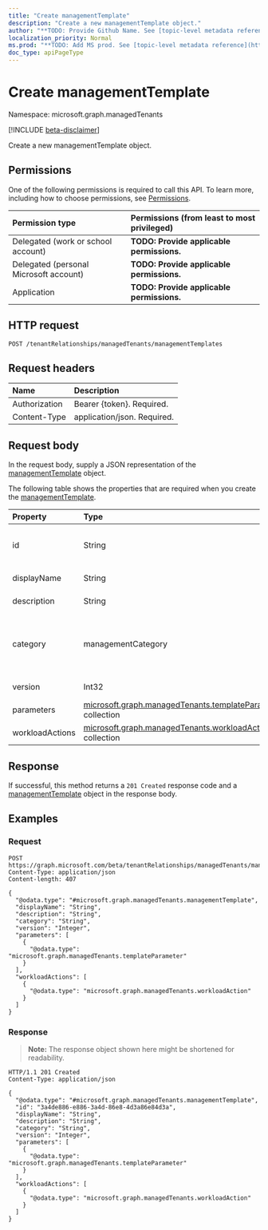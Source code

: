 ```yaml
---
title: "Create managementTemplate"
description: "Create a new managementTemplate object."
author: "**TODO: Provide Github Name. See [topic-level metadata reference](https://msgo.azurewebsites.net/add/document/guidelines/metadata.html#topic-level-metadata)**"
localization_priority: Normal
ms.prod: "**TODO: Add MS prod. See [topic-level metadata reference](https://msgo.azurewebsites.net/add/document/guidelines/metadata.html#topic-level-metadata)**"
doc_type: apiPageType
---
```


# Create managementTemplate
Namespace: microsoft.graph.managedTenants

[!INCLUDE [beta-disclaimer](../../includes/beta-disclaimer.md)]

Create a new managementTemplate object.

## Permissions
One of the following permissions is required to call this API. To learn more, including how to choose permissions, see [Permissions](/graph/permissions-reference).

|Permission type|Permissions (from least to most privileged)|
|:---|:---|
|Delegated (work or school account)|**TODO: Provide applicable permissions.**|
|Delegated (personal Microsoft account)|**TODO: Provide applicable permissions.**|
|Application|**TODO: Provide applicable permissions.**|

## HTTP request

<!-- {
  "blockType": "ignored"
}
-->
``` http
POST /tenantRelationships/managedTenants/managementTemplates
```

## Request headers
|Name|Description|
|:---|:---|
|Authorization|Bearer {token}. Required.|
|Content-Type|application/json. Required.|

## Request body
In the request body, supply a JSON representation of the [managementTemplate](../resources/managedtenants-managementtemplate.md) object.

The following table shows the properties that are required when you create the [managementTemplate](../resources/managedtenants-managementtemplate.md).

|Property|Type|Description|
|:---|:---|:---|
|id|String|**TODO: Add Description** Inherited from [entity](../resources/managedtenants-entity.md)|
|displayName|String|**TODO: Add Description**|
|description|String|**TODO: Add Description**|
|category|managementCategory|**TODO: Add Description**. Possible values are: `devices`, `identity`, `custom`, `unknownFutureValue`.|
|version|Int32|**TODO: Add Description**|
|parameters|[microsoft.graph.managedTenants.templateParameter](../resources/managedtenants-templateparameter.md) collection|**TODO: Add Description**|
|workloadActions|[microsoft.graph.managedTenants.workloadAction](../resources/managedtenants-workloadaction.md) collection|**TODO: Add Description**|



## Response

If successful, this method returns a `201 Created` response code and a [managementTemplate](../resources/managedtenants-managementtemplate.md) object in the response body.

## Examples

### Request
<!-- {
  "blockType": "request",
  "name": "create_managementtemplate_from_"
}
-->
``` http
POST https://graph.microsoft.com/beta/tenantRelationships/managedTenants/managementTemplates
Content-Type: application/json
Content-length: 407

{
  "@odata.type": "#microsoft.graph.managedTenants.managementTemplate",
  "displayName": "String",
  "description": "String",
  "category": "String",
  "version": "Integer",
  "parameters": [
    {
      "@odata.type": "microsoft.graph.managedTenants.templateParameter"
    }
  ],
  "workloadActions": [
    {
      "@odata.type": "microsoft.graph.managedTenants.workloadAction"
    }
  ]
}
```


### Response
>**Note:** The response object shown here might be shortened for readability.
<!-- {
  "blockType": "response",
  "truncated": true,
  "@odata.type": "microsoft.graph.managedTenants.managementTemplate"
}
-->
``` http
HTTP/1.1 201 Created
Content-Type: application/json

{
  "@odata.type": "#microsoft.graph.managedTenants.managementTemplate",
  "id": "3a4de886-e886-3a4d-86e8-4d3a86e84d3a",
  "displayName": "String",
  "description": "String",
  "category": "String",
  "version": "Integer",
  "parameters": [
    {
      "@odata.type": "microsoft.graph.managedTenants.templateParameter"
    }
  ],
  "workloadActions": [
    {
      "@odata.type": "microsoft.graph.managedTenants.workloadAction"
    }
  ]
}
```

